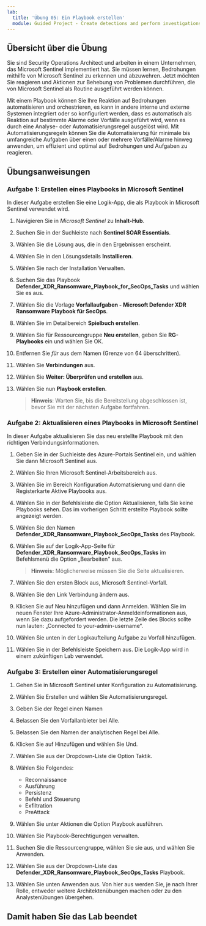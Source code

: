 ```yaml
---
lab:
  title: 'Übung 05: Ein Playbook erstellen'
  module: Guided Project - Create detections and perform investigations using Microsoft Sentinel
---
```


## Übersicht über die Übung

Sie sind Security Operations Architect und arbeiten in einem Unternehmen, das Microsoft Sentinel implementiert hat. Sie müssen lernen, Bedrohungen mithilfe von Microsoft Sentinel zu erkennen und abzuwehren. Jetzt möchten Sie reagieren und Aktionen zur Behebung von Problemen durchführen, die von Microsoft Sentinel als Routine ausgeführt werden können.

Mit einem Playbook können Sie Ihre Reaktion auf Bedrohungen automatisieren und orchestrieren, es kann in andere interne und externe Systemen integriert oder so konfiguriert werden, dass es automatisch als Reaktion auf bestimmte Alarme oder Vorfälle ausgeführt wird, wenn es durch eine Analyse- oder Automatisierungsregel ausgelöst wird. Mit Automatisierungsregeln können Sie die Automatisierung für minimale bis umfangreiche Aufgaben über einen oder mehrere Vorfälle/Alarme hinweg anwenden, um effizient und optimal auf Bedrohungen und Aufgaben zu reagieren.

## Übungsanweisungen

### Aufgabe 1: Erstellen eines Playbooks in Microsoft Sentinel

In dieser Aufgabe erstellen Sie eine Logik-App, die als Playbook in Microsoft Sentinel verwendet wird.

1. Navigieren Sie in *Microsoft Sentinel* zu **Inhalt-Hub**.

1. Suchen Sie in der Suchleiste nach **Sentinel SOAR Essentials**.

1. Wählen Sie die Lösung aus, die in den Ergebnissen erscheint.

1. Wählen Sie in den Lösungsdetails **Installieren**.

1. Wählen Sie nach der Installation Verwalten.

1. Suchen Sie das Playbook **Defender_XDR_Ransomware_Playbook_for_SecOps_Tasks** und wählen Sie es aus.

1. Wählen Sie die Vorlage **Vorfallaufgaben - Microsoft Defender XDR Ransomware Playbook für SecOps**.

1. Wählen Sie im Detailbereich **Spielbuch erstellen**.

1. Wählen Sie für Ressourcengruppe **Neu erstellen**, geben Sie **RG-Playbooks** ein und wählen Sie OK.

1. Entfernen Sie *für* aus dem Namen (Grenze von 64 überschritten).

1. Wählen Sie **Verbindungen** aus.

1. Wählen Sie **Weiter: Überprüfen und erstellen** aus.

1. Wählen Sie nun **Playbook erstellen**.

    >**Hinweis**: Warten Sie, bis die Bereitstellung abgeschlossen ist, bevor Sie mit der nächsten Aufgabe fortfahren.

### Aufgabe 2: Aktualisieren eines Playbooks in Microsoft Sentinel

In dieser Aufgabe aktualisieren Sie das neu erstellte Playbook mit den richtigen Verbindungsinformationen.

1. Geben Sie in der Suchleiste des Azure-Portals Sentinel ein, und wählen Sie dann  Microsoft Sentinel aus.

1. Wählen Sie Ihren Microsoft Sentinel-Arbeitsbereich aus.

1. Wählen Sie im Bereich Konfiguration Automatisierung und dann die Registerkarte Aktive Playbooks aus.

1. Wählen Sie in der Befehlsleiste die Option Aktualisieren, falls Sie keine Playbooks sehen. Das im vorherigen Schritt erstellte Playbook sollte angezeigt werden.

1. Wählen Sie den Namen **Defender_XDR_Ransomware_Playbook_SecOps_Tasks** des Playbook.

1. Wählen Sie auf der Logik-App-Seite für **Defender_XDR_Ransomware_Playbook_SecOps_Tasks** im Befehlsmenü die Option „Bearbeiten" aus.

    >**Hinweis:** Möglicherweise müssen Sie die Seite aktualisieren.

1. Wählen Sie den ersten Block aus, Microsoft Sentinel-Vorfall.

1. Wählen Sie den Link Verbindung ändern aus.

1. Klicken Sie auf Neu hinzufügen und dann Anmelden. Wählen Sie im neuen Fenster Ihre Azure-Administrator-Anmeldeinformationen aus, wenn Sie dazu aufgefordert werden. Die letzte Zeile des Blocks sollte nun lauten: „Connected to your-admin-username“.

1. Wählen Sie unten in der Logikaufteilung Aufgabe zu Vorfall hinzufügen.

1. Wählen Sie in der Befehlsleiste Speichern aus. Die Logik-App wird in einem zukünftigen Lab verwendet.

### Aufgabe 3: Erstellen einer Automatisierungsregel

1. Gehen Sie in Microsoft Sentinel unter Konfiguration zu Automatisierung.

1. Wählen Sie Erstellen und wählen Sie Automatisierungsregel.

1. Geben Sie der Regel einen Namen

1. Belassen Sie den Vorfallanbieter bei Alle.

1. Belassen Sie den Namen der analytischen Regel bei Alle.

1. Klicken Sie auf Hinzufügen und wählen Sie Und.

1. Wählen Sie aus der Dropdown-Liste die Option Taktik.

1. Wählen Sie Folgendes:
    - Reconnaissance
    - Ausführung
    - Persistenz
    - Befehl und Steuerung
    - Exfiltration
    - PreAttack

1. Wählen Sie unter Aktionen die Option Playbook ausführen.

1. Wählen Sie Playbook-Berechtigungen verwalten.

1. Suchen Sie die Ressourcengruppe, wählen Sie sie aus, und wählen Sie Anwenden.

1. Wählen Sie aus der Dropdown-Liste das **Defender_XDR_Ransomware_Playbook_SecOps_Tasks** Playbook.

1. Wählen Sie unten Anwenden aus.
Von hier aus werden Sie, je nach Ihrer Rolle, entweder weitere Architektenübungen machen oder zu den Analystenübungen übergehen.

## Damit haben Sie das Lab beendet
